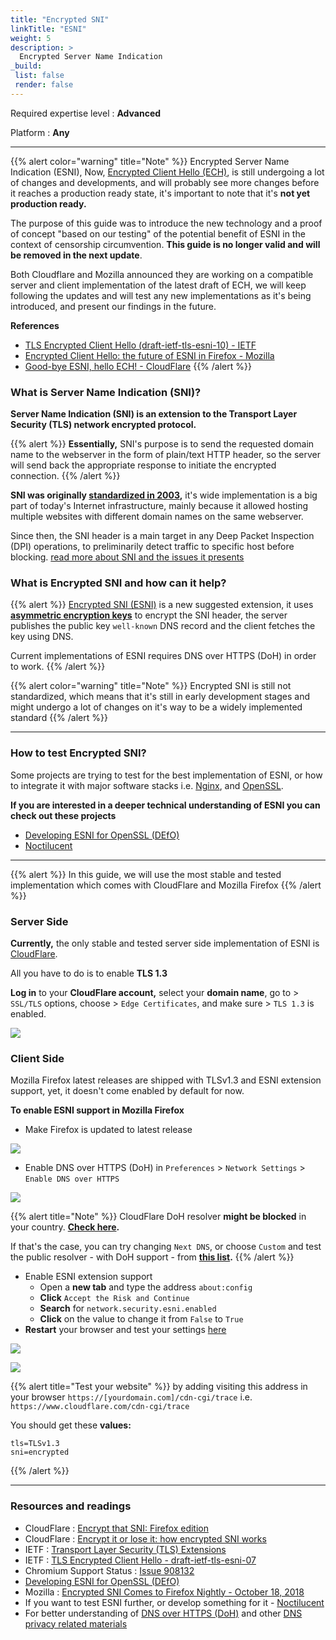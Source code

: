 ```yaml
---
title: "Encrypted SNI"
linkTitle: "ESNI"
weight: 5
description: >
  Encrypted Server Name Indication
_build:
 list: false
 render: false
---
```


Required expertise level : **Advanced**

Platform : **Any**

-----
{{% alert color="warning" title="Note" %}}
Encrypted Server Name Indication (ESNI), Now, [Encrypted Client Hello (ECH)](https://www.ietf.org/archive/id/draft-ietf-tls-esni-10.txt), is still undergoing a lot of changes and developments, and will probably see more changes before it reaches a production ready state, it's important to note that it's **not yet production ready.**

The purpose of this guide was to introduce the new technology and a proof of concept "based on our testing" of the potential benefit of ESNI in the context of censorship circumvention. **This guide is no longer valid and will be removed in the next update**.

Both Cloudflare and Mozilla announced they are working on a compatible server and client implementation of the latest draft of ECH, we will keep following the updates and will test any new implementations as it's being introduced, and present our findings in the future.

**References**
-  [TLS Encrypted Client Hello (draft-ietf-tls-esni-10) - IETF](https://www.ietf.org/archive/id/draft-ietf-tls-esni-10.txt)
-  [Encrypted Client Hello: the future of ESNI in Firefox - Mozilla](https://blog.mozilla.org/security/2021/01/07/encrypted-client-hello-the-future-of-esni-in-firefox/)
-  [Good-bye ESNI, hello ECH! - CloudFlare](https://blog.cloudflare.com/encrypted-client-hello/)
{{% /alert %}}

### What is Server Name Indication (SNI)?

**Server Name Indication (SNI) is an extension to the Transport Layer Security (TLS) network encrypted protocol.**

{{% alert %}}
**Essentially,** SNI's purpose is to send the requested domain name to the webserver in the form of plain/text HTTP header, so the server will send back the appropriate response to initiate the encrypted connection.
{{% /alert %}}

**SNI was originally [standardized in 2003](https://tools.ietf.org/html/rfc3546),** it's wide implementation is a big part of today's Internet infrastructure, mainly because it allowed hosting multiple websites with different domain names on the same webserver.

Since then, the SNI header is a main target in any Deep Packet Inspection (DPI) operations, to preliminarily detect traffic to specific host before blocking.  [read more about SNI and the issues it presents](https://blog.cloudflare.com/encrypted-sni/)

### What is Encrypted SNI and how can it help?

{{% alert %}}
[Encrypted SNI (ESNI)](https://tools.ietf.org/html/draft-ietf-tls-esni-06) is a new suggested extension, it uses [**asymmetric encryption keys**](https://en.wikipedia.org/wiki/Public-key_cryptography) to encrypt the SNI header, the server publishes the public key `well-known` DNS record and the client fetches the key using DNS.

Current implementations of ESNI requires DNS over HTTPS (DoH) in order to work.
{{% /alert %}}

{{% alert color="warning" title="Note" %}}
Encrypted SNI is still not standardized, which means that it's still in early development stages and might undergo a lot of changes on it's way to be a widely implemented standard
{{% /alert %}}

----

### How to test Encrypted SNI?

Some projects are trying to test for the best implementation of ESNI, or how to integrate it with major software stacks i.e. [Nginx](https://github.com/sftcd/nginx), and [OpenSSL](https://github.com/sftcd/openssl/tree/master/esnistuff).

**If you are interested in a deeper technical understanding of ESNI you can check out these projects**

- [Developing ESNI for OpenSSL (DEfO)](https://defo.ie/)
- [Noctilucent](https://github.com/SixGenInc/Noctilucent)

-----
{{% alert %}}
In this guide, we will use the most stable and tested implementation which comes with CloudFlare and Mozilla Firefox
{{% /alert %}}

### Server Side


**Currently,** the only stable and tested server side implementation of ESNI is [CloudFlare](https://blog.cloudflare.com/esni/).

All you have to do is to enable **TLS 1.3**

**Log in** to your **CloudFlare account,** select your **domain name**, go to > `SSL/TLS` options, choose > `Edge Certificates`, and make sure > `TLS 1.3` is enabled.


![](/images/esni/1.png)

### Client Side

Mozilla Firefox latest releases are shipped with TLSv1.3 and ESNI extension support, yet, it doesn't come enabled by default for now.

**To enable ESNI support in Mozilla Firefox**

- Make Firefox is updated to latest release

![](/images/esni/2.png)

- Enable DNS over HTTPS (DoH) in `Preferences` > `Network Settings` > `Enable DNS over HTTPS`

![](/images/esni/3.png)

{{% alert title="Note" %}}
CloudFlare DoH resolver **might be blocked** in your country. **[Check here](https://1.1.1.1/help).**

If that's the case, you can try changing `Next DNS`, or choose `Custom` and test the public resolver - with DoH support -  from **[this list](https://dnsprivacy.org/wiki/display/DP/DNS+Privacy+Public+Resolvers).**
{{% /alert %}}

- Enable ESNI extension support
  - Open a **new tab** and type the address `about:config`
  - **Click** `Accept the Risk and Continue`
  - **Search** for `network.security.esni.enabled`
  - **Click** on the value to change it from `False` to `True`
- **Restart** your browser and test your settings [here](https://www.cloudflare.com/ssl/encrypted-sni/)

![](/images/esni/4.png)

![](/images/esni/5.png)

{{% alert title="Test your website" %}}
 by adding visiting this address in your browser `https://[yourdomain.com]/cdn-cgi/trace` i.e. `https://www.cloudflare.com/cdn-cgi/trace`

 You should get these **values:**

```
tls=TLSv1.3
sni=encrypted
```

 {{% /alert %}}

 ----

### Resources and readings

- CloudFlare : [Encrypt that SNI: Firefox edition](https://blog.cloudflare.com/encrypt-that-sni-firefox-edition/)
- CloudFlare : [Encrypt it or lose it: how encrypted SNI works](https://blog.cloudflare.com/encrypted-sni/)
- IETF : [Transport Layer Security (TLS) Extensions](https://tools.ietf.org/html/rfc3546)
- IETF : [TLS Encrypted Client Hello - draft-ietf-tls-esni-07](https://tools.ietf.org/html/draft-ietf-tls-esni-07)
- Chromium Support Status :  [Issue 908132](https://bugs.chromium.org/p/chromium/issues/detail?id=908132)
- [Developing ESNI for OpenSSL (DEfO)](https://defo.ie/)
- Mozilla : [Encrypted SNI Comes to Firefox Nightly - October 18, 2018](https://blog.mozilla.org/security/2018/10/18/encrypted-sni-comes-to-firefox-nightly/)
- If you want to test ESNI further, or develop something for it - [Noctilucent](https://github.com/SixGenInc/Noctilucent)
- For better understanding of [DNS over HTTPS (DoH)](https://www.cloudflare.com/learning/dns/dns-over-tls/) and other [DNS privacy related materials](https://dnsprivacy.org/wiki/)